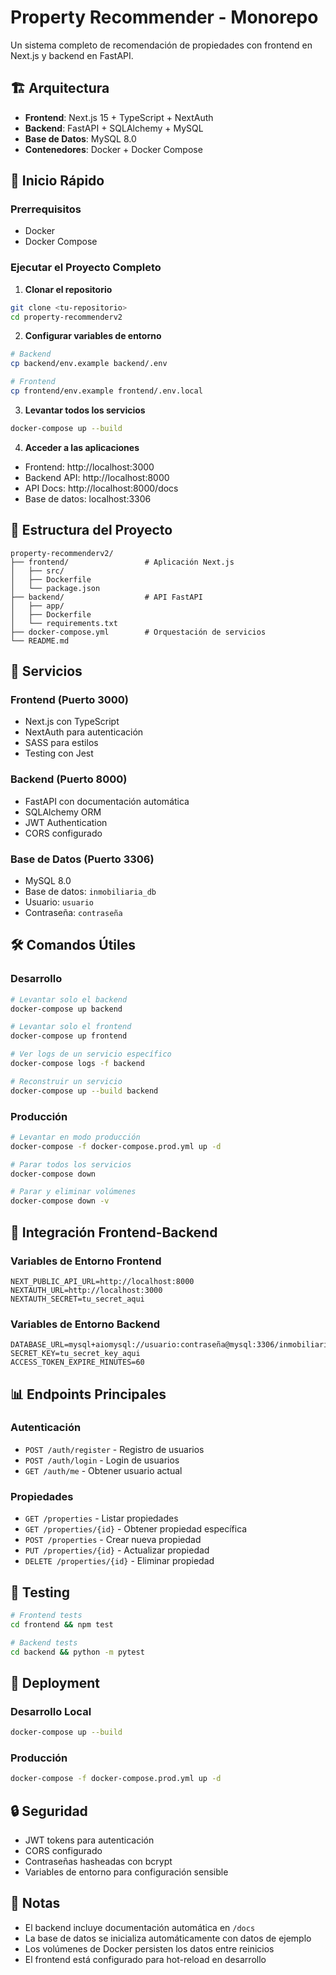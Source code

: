 # Property Recommender - Monorepo

Un sistema completo de recomendación de propiedades con frontend en Next.js y backend en FastAPI.

## 🏗️ Arquitectura

- **Frontend**: Next.js 15 + TypeScript + NextAuth
- **Backend**: FastAPI + SQLAlchemy + MySQL
- **Base de Datos**: MySQL 8.0
- **Contenedores**: Docker + Docker Compose

## 🚀 Inicio Rápido

### Prerrequisitos

- Docker
- Docker Compose

### Ejecutar el Proyecto Completo

1. **Clonar el repositorio**
```bash
git clone <tu-repositorio>
cd property-recommenderv2
```

2. **Configurar variables de entorno**
```bash
# Backend
cp backend/env.example backend/.env

# Frontend
cp frontend/env.example frontend/.env.local
```

3. **Levantar todos los servicios**
```bash
docker-compose up --build
```

4. **Acceder a las aplicaciones**
- Frontend: http://localhost:3000
- Backend API: http://localhost:8000
- API Docs: http://localhost:8000/docs
- Base de datos: localhost:3306

## 📁 Estructura del Proyecto

```
property-recommenderv2/
├── frontend/                 # Aplicación Next.js
│   ├── src/
│   ├── Dockerfile
│   └── package.json
├── backend/                  # API FastAPI
│   ├── app/
│   ├── Dockerfile
│   └── requirements.txt
├── docker-compose.yml        # Orquestación de servicios
└── README.md
```

## 🔧 Servicios

### Frontend (Puerto 3000)
- Next.js con TypeScript
- NextAuth para autenticación
- SASS para estilos
- Testing con Jest

### Backend (Puerto 8000)
- FastAPI con documentación automática
- SQLAlchemy ORM
- JWT Authentication
- CORS configurado

### Base de Datos (Puerto 3306)
- MySQL 8.0
- Base de datos: `inmobiliaria_db`
- Usuario: `usuario`
- Contraseña: `contraseña`

## 🛠️ Comandos Útiles

### Desarrollo
```bash
# Levantar solo el backend
docker-compose up backend

# Levantar solo el frontend
docker-compose up frontend

# Ver logs de un servicio específico
docker-compose logs -f backend

# Reconstruir un servicio
docker-compose up --build backend
```

### Producción
```bash
# Levantar en modo producción
docker-compose -f docker-compose.prod.yml up -d

# Parar todos los servicios
docker-compose down

# Parar y eliminar volúmenes
docker-compose down -v
```

## 🔗 Integración Frontend-Backend

### Variables de Entorno Frontend
```env
NEXT_PUBLIC_API_URL=http://localhost:8000
NEXTAUTH_URL=http://localhost:3000
NEXTAUTH_SECRET=tu_secret_aqui
```

### Variables de Entorno Backend
```env
DATABASE_URL=mysql+aiomysql://usuario:contraseña@mysql:3306/inmobiliaria_db
SECRET_KEY=tu_secret_key_aqui
ACCESS_TOKEN_EXPIRE_MINUTES=60
```

## 📊 Endpoints Principales

### Autenticación
- `POST /auth/register` - Registro de usuarios
- `POST /auth/login` - Login de usuarios
- `GET /auth/me` - Obtener usuario actual

### Propiedades
- `GET /properties` - Listar propiedades
- `GET /properties/{id}` - Obtener propiedad específica
- `POST /properties` - Crear nueva propiedad
- `PUT /properties/{id}` - Actualizar propiedad
- `DELETE /properties/{id}` - Eliminar propiedad

## 🧪 Testing

```bash
# Frontend tests
cd frontend && npm test

# Backend tests
cd backend && python -m pytest
```

## 🚀 Deployment

### Desarrollo Local
```bash
docker-compose up --build
```

### Producción
```bash
docker-compose -f docker-compose.prod.yml up -d
```

## 🔒 Seguridad

- JWT tokens para autenticación
- CORS configurado
- Contraseñas hasheadas con bcrypt
- Variables de entorno para configuración sensible

## 📝 Notas

- El backend incluye documentación automática en `/docs`
- La base de datos se inicializa automáticamente con datos de ejemplo
- Los volúmenes de Docker persisten los datos entre reinicios
- El frontend está configurado para hot-reload en desarrollo 